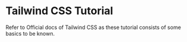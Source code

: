 # Tailwind CSS Tutorial

Refer to Official docs of Tailwind CSS as these tutorial consists of some basics to be known.